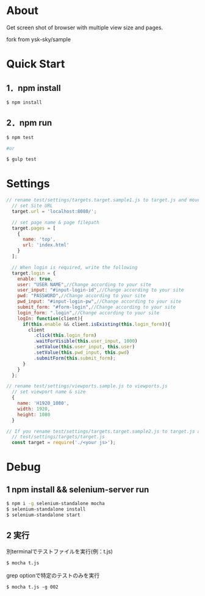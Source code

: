 # About

Get screen shot of browser with multiple view size and pages.

fork from ysk-sky/sample

# Quick Start
## 1．npm install
```bash
$ npm install
```

## 2．npm run
```bash
$ npm test

#or

$ gulp test

```

# Settings

```js
// rename test/settings/targets.target.sample1.js to target.js and move to targets directory.
  // set Site URL
  target.url = 'localhost:8080/';

  // set page name & page filepath
  target.pages = [
    {
      name: 'top',
      url: 'index.html'
    }
  ];

  // When login is required, write the following
  target.login = {
    enable: true,
    user: "USER NAME",//Change according to your site
    user_input: "#input-login-id",//Change according to your site
    pwd: "PASSWORD",//Change according to your site
    pwd_input: "#input-login-pw",//Change according to your site
    submit_form: "#form-login",//Change according to your site
    login_form: ".login",//Change according to your site
    logIn: function(client){
      if(this.enable && client.isExisting(this.login_form)){
        client
          .click(this.login_form)
          .waitForVisible(this.user_input, 1000)
          .setValue(this.user_input, this.user)
          .setValue(this.pwd_input, this.pwd)
          .submitForm(this.submit_form);
      }
    }
  };

// rename test/settings/viewports.sample.js to viewports.js
  // set viewport name & size
  {
    name: 'H1920_1080',
    width: 1920,
    height: 1080
  }

// If you rename test/settings/targets.target.sample2.js to target.js and move to targets directory. By holding multiple files in the targets directory, you can test many sites simply by rewriting target.js.
  // test/settings/targets/target.js
  const target = require('./<your js>');

```

#

# Debug
## 1 npm install && selenium-server run
```bash
$ npm i -g selenium-standalone mocha
$ selenium-standalone install
$ selenium-standalone start
```
## 2 実行
別terminalでテストファイルを実行(例：t.js)
```bash
$ mocha t.js
```

grep optionで特定のテストのみを実行

```
$ mocha t.js -g 002
```
